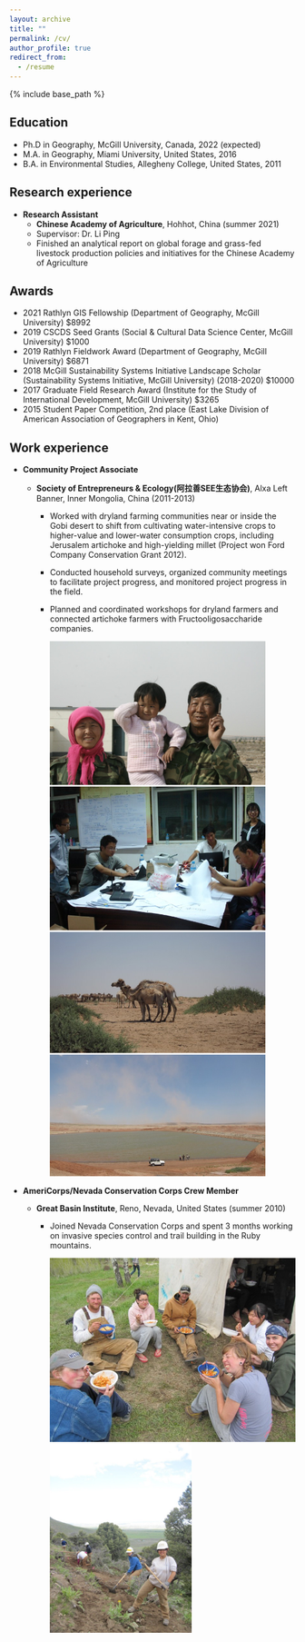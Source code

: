 ```yaml
---
layout: archive
title: ""
permalink: /cv/
author_profile: true
redirect_from:
  - /resume
---
```


{% include base_path %}

Education
----
* Ph.D in Geography, McGill University, Canada, 2022 (expected)
* M.A. in Geography, Miami University, United States, 2016
* B.A. in Environmental Studies, Allegheny College, United States, 2011


Research experience
----
* **Research Assistant** 
  * **Chinese Academy of Agriculture**, Hohhot, China (summer 2021)
  * Supervisor: Dr. Li Ping
  * Finished an analytical report on global forage and grass-fed livestock production policies and initiatives for the Chinese Academy of Agriculture
 
 
Awards
----
* 2021  Rathlyn GIS Fellowship (Department of Geography, McGill University) $8992
* 2019  CSCDS Seed Grants (Social & Cultural Data Science Center, McGill University) $1000
* 2019  Rathlyn Fieldwork Award (Department of Geography, McGill University) $6871
* 2018  McGill Sustainability Systems Initiative Landscape Scholar (Sustainability Systems Initiative, McGill University) (2018-2020) $10000
* 2017  Graduate Field Research Award (Institute for the Study of International Development, McGill University) $3265
* 2015  Student Paper Competition, 2nd place (East Lake Division of American Association of Geographers in Kent, Ohio) 


Work experience 
---- 
* **Community Project Associate**
  * **Society of Entrepreneurs & Ecology(阿拉善SEE生态协会)**, Alxa Left Banner, Inner Mongolia, China (2011-2013)
     * Worked with dryland farming communities near or inside the Gobi desert to shift from cultivating water-intensive crops to higher-value and lower-water consumption crops, including Jerusalem artichoke and high-yielding millet (Project won Ford Company Conservation Grant 2012).  
     * Conducted household surveys, organized community meetings to facilitate project progress, and monitored project progress in the field.  
     * Planned and coordinated workshops for dryland farmers and connected artichoke farmers with Fructooligosaccharide companies. 

       <img src="https://raw.githubusercontent.com/lucixlu/lucixlu.github.io/master/images/alxa1.jpeg" alt="Your image title" width="380"/><img src="https://raw.githubusercontent.com/lucixlu/lucixlu.github.io/master/images/alxa4.jpeg" alt="Your image title" width="380"/>  
       <img src="https://raw.githubusercontent.com/lucixlu/lucixlu.github.io/master/images/alxa2.jpeg" alt="Your image title" width="380"/><img src="https://raw.githubusercontent.com/lucixlu/lucixlu.github.io/master/images/alxa3.jpeg" alt="Your image title" width="380"/>

* **AmeriCorps/Nevada Conservation Corps Crew Member**
  * **Great Basin Institute**, Reno, Nevada, United States (summer 2010)
     * Joined Nevada Conservation Corps and spent 3 months working on invasive species control and trail building in the Ruby mountains.                                                          

        <img src="https://raw.githubusercontent.com/lucixlu/lucixlu.github.io/master/images/nevada1.jpeg" alt="Your image title" width="450"/><img src="https://raw.githubusercontent.com/lucixlu/lucixlu.github.io/master/images/nevada2.jpeg" alt="Your image title" width="250"/>
                                                                                                                               
